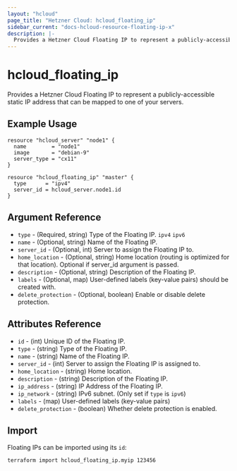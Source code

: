 ```yaml
---
layout: "hcloud"
page_title: "Hetzner Cloud: hcloud_floating_ip"
sidebar_current: "docs-hcloud-resource-floating-ip-x"
description: |-
  Provides a Hetzner Cloud Floating IP to represent a publicly-accessible static IP address that can be mapped to one of your servers.
---
```


# hcloud_floating_ip

Provides a Hetzner Cloud Floating IP to represent a publicly-accessible static IP address that can be mapped to one of your servers.

## Example Usage

```hcl
resource "hcloud_server" "node1" {
  name        = "node1"
  image       = "debian-9"
  server_type = "cx11"
}

resource "hcloud_floating_ip" "master" {
  type      = "ipv4"
  server_id = hcloud_server.node1.id
}
```

## Argument Reference

- `type` - (Required, string) Type of the Floating IP. `ipv4` `ipv6`
- `name` - (Optional, string) Name of the Floating IP.
- `server_id` - (Optional, int) Server to assign the Floating IP to.
- `home_location` - (Optional, string) Home location (routing is optimized for that location). Optional if server_id argument is passed.
- `description` - (Optional, string) Description of the Floating IP.
- `labels` - (Optional, map) User-defined labels (key-value pairs) should be created with.
- `delete_protection` - (Optional, boolean) Enable or disable delete protection.

## Attributes Reference

- `id` - (int) Unique ID of the Floating IP.
- `type` - (string) Type of the Floating IP.
- `name` - (string) Name of the Floating IP.
- `server_id` - (int) Server to assign the Floating IP is assigned to.
- `home_location` - (string) Home location.
- `description` - (string) Description of the Floating IP.
- `ip_address` - (string) IP Address of the Floating IP.
- `ip_network` - (string) IPv6 subnet. (Only set if `type` is `ipv6`)
- `labels` - (map) User-defined labels (key-value pairs)
- `delete_protection` - (boolean) Whether delete protection is enabled.

## Import

Floating IPs can be imported using its `id`:

```
terraform import hcloud_floating_ip.myip 123456
```
